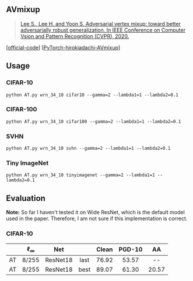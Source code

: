 


## AVmixup


> [Lee S., Lee H. and Yoon S. Adversarial vertex mixup: toward better adversarially robust generalization. In IEEE Conference on Computer Vsion and Pattern Recognition (CVPR), 2020.](https://arxiv.org/abs/2003.02484v3#:~:text=Adversarial%20Vertex%20mixup%20%28AVmixup%29%2C%20a%20soft-labeled%20data%20augmentation,and%20show%20that%20AVmixup%20significantly%20improves%20the%20robust)

[[official-code](https://github.com/xuyinhu/AVmixup)]
[[PyTorch-hirokiadachi-AVmixup](https://github.com/hirokiadachi/Adversarial-vertex-mixup-pytorch)]



## Usage

### CIFAR-10

    python AT.py wrn_34_10 cifar10 --gamma=2 --lambda1=1 --lambda2=0.1

### CIFAR-100

    python AT.py wrn_34_10 cifar100 --gamma=2 --lambda1=1 --lambda2=0.1

### SVHN

    python AT.py wrn_34_10 svhn --gamma=2 --lambda1=1 --lambda2=0.1

### Tiny ImageNet

    python AT.py wrn_34_10 tinyimagenet --gamma=2 --lambda1=1 --lambda2=0.1


## Evaluation

**Note:** So far I haven't tested it on Wide ResNet, which is the default model used in the paper. 
Therefore, I am not sure if this implementation is correct.

### CIFAR-10


|    | $\ell_{\infty}$ |   Net    |      | Clean | PGD-10 |  AA   |
|:--:|:---------------:|:--------:|:----:|:-----:|:------:|:-----:|
| AT |      8/255      | ResNet18 | last | 76.92 | 53.57  |  --   |
| AT |      8/255      | ResNet18 | best | 89.07 | 61.30  | 20.57 |

